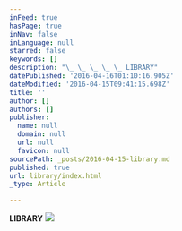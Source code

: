 ```yaml
---
inFeed: true
hasPage: true
inNav: false
inLanguage: null
starred: false
keywords: []
description: "\_ \_ \_ \_ \_ LIBRARY"
datePublished: '2016-04-16T01:10:16.905Z'
dateModified: '2016-04-15T09:41:15.698Z'
title: ''
author: []
authors: []
publisher:
  name: null
  domain: null
  url: null
  favicon: null
sourcePath: _posts/2016-04-15-library.md
published: true
url: library/index.html
_type: Article

---
```

**LIBRARY**
![](https://the-grid-user-content.s3-us-west-2.amazonaws.com/65c80ba6-1eea-40b5-b87d-7c319dfc335a.jpg)